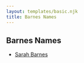 ```yaml
---
layout: templates/basic.njk
title: Barnes Names
---
```

## Barnes Names
- [Sarah Barnes](/people/6/642264)